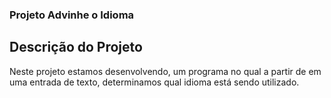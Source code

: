 ### Projeto Advinhe o Idioma

## Descrição do Projeto
 Neste projeto estamos desenvolvendo, um programa no qual a partir de em uma entrada de texto, determinamos qual idioma está sendo utilizado.